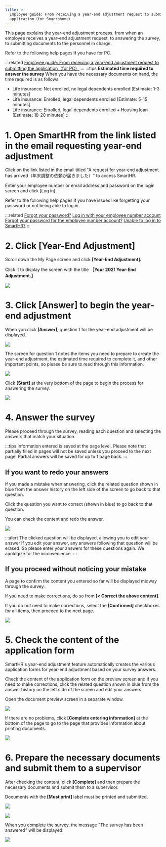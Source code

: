 ```yaml
---
title: >-
  Employee guide: From receiving a year-end adjustment request to submitting the
  application（for Smartphone）
---
```

This page explains the year-end adjustment process, from when an employee receives a year-end adjustment request, to answering the survey, to submitting documents to the personnel in charge.

Refer to the following help pages if you have for PC.

:::related
[Employee guide: From receiving a year-end adjustment request to submitting the application（for PC）](https://knowledge.smarthr.jp/hc/ja/articles/360037014354)
:::
:::tips
**Estimated time required to answer the survey**
When you have the necessary documents on hand, the time required is as follows.
- Life insurance: Not enrolled, no legal dependents enrolled \[Estimate: 1-3 minutes\]
- Life insurance: Enrolled, legal dependents enrolled \[Estimate: 5-15 minutes\]
- Life insurance: Enrolled, legal dependents enrolled + Housing loan \[Estimate: 10-20 minutes\]
:::

# 1\. Open SmartHR from the link listed in the email requesting year-end adjustment

Click on the link listed in the email titled "A request for year-end adjustment has arrived（年末調整の依頼が届きました）" to access SmartHR.

Enter your employee number or email address and password on the login screen and click \[Log in\].

Refer to the following help pages if you have issues like forgetting your password or not being able to log in.

:::related
[Forgot your password?](https://knowledge.smarthr.jp/hc/ja/articles/360026265593)
[Log in with your employee number account](https://knowledge.smarthr.jp/hc/ja/articles/360026263133)
[Forgot your password for the employee number account?](https://knowledge.smarthr.jp/hc/ja/articles/360026104374)
[Unable to log in to SmartHR?](https://knowledge.smarthr.jp/hc/ja/articles/360026104354)
:::

# 2\. Click \[Year-End Adjustment\]

Scroll down the My Page screen and click **\[Year-End Adjustment\].**

Click it to display the screen with the title **［Your 2021 Year-End Adjustment.］** 

![](./iOS______1_.png)

# 3\. Click \[Answer\] to begin the year-end adjustment

When you click **\[Answer\]**, question 1 for the year-end adjustment will be displayed.

![](./iOS______2_.png)

The screen for question 1 notes the items you need to prepare to create the year-end adjustment, the estimated time required to complete it, and other important points, so please be sure to read through this information.

![](./iOS______3_.png)

Click **\[Start\]** at the very bottom of the page to begin the process for answering the survey.

![](./iOS______4_.png)

# 4\. Answer the survey

Please proceed through the survey, reading each question and selecting the answers that match your situation.

:::tips
Information entered is saved at the page level.
Please note that partially filled in pages will not be saved unless you proceed to the next page.
Partial answers will be saved for up to 1 page back.
:::

## If you want to redo your answers

If you made a mistake when answering, click the related question shown in blue from the answer history on the left side of the screen to go back to that question.

Click the question you want to correct (shown in blue) to go back to that question.

You can check the content and redo the answer.

![](./iOS______5_.png)

:::alert
The clicked question will be displayed, allowing you to edit your answer
If you edit your answer, any answers following that question will be erased.
So please enter your answers for these questions again. We apologize for the inconvenience.
:::

## If you proceed without noticing your mistake

A page to confirm the content you entered so far will be displayed midway through the survey.

If you need to make corrections, do so from **\[< Correct the above content\]**.

If you do not need to make corrections, select the **\[Confirmed\]** checkboxes for all items, then proceed to the next page.

![](./iOS______8_.png)

# 5\. Check the content of the application form

SmartHR's year-end adjustment feature automatically creates the various application forms for year-end adjustment based on your survey answers.

Check the content of the application form on the preview screen and if you need to make corrections, click the related question shown in blue from the answer history on the left side of the screen and edit your answers.

Open the document preview screen in a separate window.

![](./iOS______6_.png)

If there are no problems, click **\[Complete entering information\]** at the bottom of the page to go to the page that provides information about printing documents.

![](./iOS______7_.png)

# 6\. Prepare the necessary documents and submit them to a supervisor

After checking the content, click **\[Complete\]** and then prepare the necessary documents and submit them to a supervisor.

Documents with the **\[Must print\]** label must be printed and submitted.

![](./iOS______9_.png)

![](./iOS______10_.png)

When you complete the survey, the message "The survey has been answered" will be displayed.

![](./iOS______11_.png)
